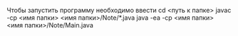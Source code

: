 Чтобы запустить программу необходимо ввести
cd <путь к папке>
javac -cp <имя папки> <имя папки>/Note/*.java
java -ea -cp <имя папки> <имя папки>/Note/Main.java
